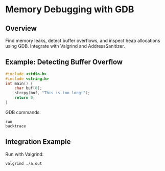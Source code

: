 # Memory Debugging with GDB

## Overview
Find memory leaks, detect buffer overflows, and inspect heap allocations using GDB. Integrate with Valgrind and AddressSanitizer.

## Example: Detecting Buffer Overflow
```c
#include <stdio.h>
#include <string.h>
int main() {
    char buf[8];
    strcpy(buf, "This is too long!");
    return 0;
}
```

GDB commands:
```
run
backtrace
```

## Integration Example
Run with Valgrind:
```
valgrind ./a.out
```
